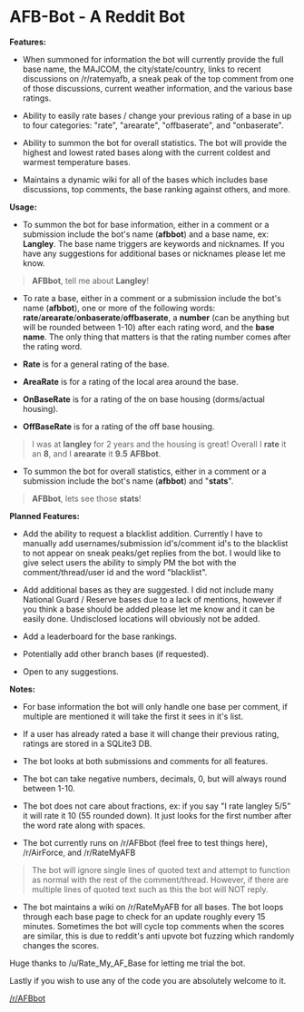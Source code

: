# AFB-Bot  - A Reddit Bot

**Features:**

* When summoned for information the bot will currently provide the full base name, the MAJCOM, the city/state/country, links to recent discussions on /r/ratemyafb, a sneak peak of the top comment from one of those discussions, current weather information, and the various base ratings.

* Ability to easily rate bases / change your previous rating of a base in up to four categories: "rate", "arearate", "offbaserate", and "onbaserate". 

* Ability to summon the bot for overall statistics. The bot will provide the highest and lowest rated bases along with the current coldest and warmest temperature bases. 

* Maintains a dynamic wiki for all of the bases which includes base discussions, top comments, the base ranking against others, and more.

**Usage:**

- To summon the bot for base information, either in a comment or a submission include the bot's name (**afbbot**) and a base name, ex: **Langley**. The base name triggers are keywords and nicknames. If you have any suggestions for additional bases or nicknames please let me know.
> **AFBbot**, tell me about **Langley**!

- To rate a base, either in a comment or a submission include the bot's name (**afbbot**), one or more of the following words: **rate**/**arearate**/**onbaserate**/**offbaserate**, a **number** (can be anything but will be rounded between 1-10) after each rating word, and the **base name**. The only thing that matters is that the rating number comes after the rating word.

- **Rate** is for a general rating of the base. 

- **AreaRate** is for a rating of the local area around the base.

- **OnBaseRate** is for a rating of the on base housing (dorms/actual housing).

- **OffBaseRate** is for a rating of the off base housing.

>I was at **langley** for 2 years and the housing is great! Overall I **rate** it an **8**, and I **arearate** it **9.5** **AFBbot**.
- To summon the bot for overall statistics, either in a comment or a submission include the bot's name (**afbbot**) and "**stats**".

>**AFBbot**, lets see those **stats**!

**Planned Features:**

- Add the ability to request a blacklist addition. Currently I have to manually add usernames/submission id's/comment id's to the blacklist to not appear on sneak peaks/get replies from the bot. I would like to give select users the ability to simply PM the bot with the comment/thread/user id and the word "blacklist".

- Add additional bases as they are suggested. I did not include many National Guard / Reserve bases due to a lack of mentions, however if you think a base should be added please let me know and it can be easily done. Undisclosed locations will obviously not be added.

- Add a leaderboard for the base rankings.

- Potentially add other branch bases (if requested).

- Open to any suggestions.

**Notes:**

- For base information the bot will only handle one base per comment, if multiple are mentioned it will take the first it sees in it's list.

- If a user has already rated a base it will change their previous rating, ratings are stored in a SQLite3 DB.

- The bot looks at both submissions and comments for all features.

- The bot can take negative numbers, decimals, 0, but will always round between 1-10. 

- The bot does not care about fractions, ex: if you say "I rate langley 5/5" it will rate it 10 (55 rounded down).  It just looks for the first number after the word rate along with spaces.

- The bot currently runs on /r/AFBbot (feel free to test things here), /r/AirForce, and /r/RateMyAFB

>The bot will ignore single lines of quoted text and attempt to function as normal with the rest of the comment/thread.
>However, if there are multiple lines of quoted text such as this the bot will NOT reply.

- The bot maintains a wiki on /r/RateMyAFB for all bases. The bot loops through each base page to check for an update roughly every 15 minutes. Sometimes the bot will cycle top comments when the scores are similar, this is due to reddit's anti upvote bot fuzzing which randomly changes the scores.

Huge thanks to /u/Rate_My_AF_Base for letting me trial the bot.

Lastly if you wish to use any of the code you are absolutely welcome to it.

[/r/AFBbot](https://www.reddit.com/r/AFBbot/)
